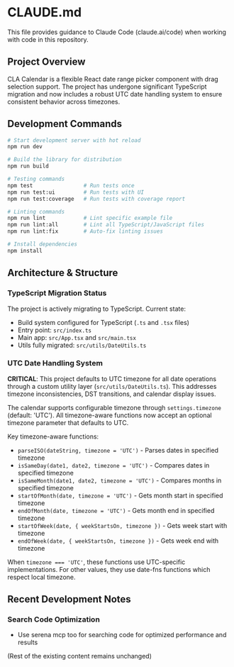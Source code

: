 # CLAUDE.md

This file provides guidance to Claude Code (claude.ai/code) when working with code in this repository.

## Project Overview

CLA Calendar is a flexible React date range picker component with drag selection support. The project has undergone significant TypeScript migration and now includes a robust UTC date handling system to ensure consistent behavior across timezones.

## Development Commands

```bash
# Start development server with hot reload
npm run dev

# Build the library for distribution
npm run build

# Testing commands
npm test                # Run tests once
npm run test:ui         # Run tests with UI
npm run test:coverage   # Run tests with coverage report

# Linting commands
npm run lint            # Lint specific example file
npm run lint:all        # Lint all TypeScript/JavaScript files
npm run lint:fix        # Auto-fix linting issues

# Install dependencies
npm install
```

## Architecture & Structure

### TypeScript Migration Status
The project is actively migrating to TypeScript. Current state:
- Build system configured for TypeScript (`.ts` and `.tsx` files)
- Entry point: `src/index.ts`
- Main app: `src/App.tsx` and `src/main.tsx`
- Utils fully migrated: `src/utils/DateUtils.ts`

### UTC Date Handling System
**CRITICAL**: This project defaults to UTC timezone for all date operations through a custom utility layer (`src/utils/DateUtils.ts`). This addresses timezone inconsistencies, DST transitions, and calendar display issues.

The calendar supports configurable timezone through `settings.timezone` (default: 'UTC'). All timezone-aware functions now accept an optional timezone parameter that defaults to UTC.

Key timezone-aware functions:
- `parseISO(dateString, timezone = 'UTC')` - Parses dates in specified timezone
- `isSameDay(date1, date2, timezone = 'UTC')` - Compares dates in specified timezone
- `isSameMonth(date1, date2, timezone = 'UTC')` - Compares months in specified timezone
- `startOfMonth(date, timezone = 'UTC')` - Gets month start in specified timezone
- `endOfMonth(date, timezone = 'UTC')` - Gets month end in specified timezone
- `startOfWeek(date, { weekStartsOn, timezone })` - Gets week start with timezone
- `endOfWeek(date, { weekStartsOn, timezone })` - Gets week end with timezone

When `timezone === 'UTC'`, these functions use UTC-specific implementations. For other values, they use date-fns functions which respect local timezone.

## Recent Development Notes

### Search Code Optimization
- Use serena mcp too for searching code for optimized performance and results

(Rest of the existing content remains unchanged)